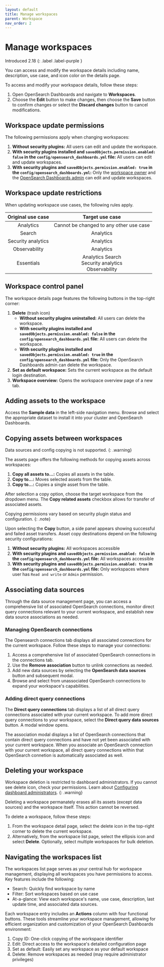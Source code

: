 ```yaml
---
layout: default
title: Manage workspaces
parent: Workspace
nav_order: 2
---
```


# Manage workspaces
Introduced 2.18
{: .label .label-purple }

You can access and modify the workspace details including name, description, use case, and icon color on the details page. 

To access and modify your workspace details, follow these steps: 

1. Open OpenSearch Dashboards and navigate to **Workspaces**.
2. Choose the **Edit** button to make changes, then choose the **Save** button to confirm changes or select the **Discard changes** button to cancel modifications.

## Workspace update permissions

The following permissions apply when changing workspaces:

1. **Without security plugins:** All users can edit and update the workspace.
2. **With security plugins installed and `savedObjects.permission.enabled: false` in the `config/opensearch_dashboards.yml` file:** All users can edit and update workspaces.
3. **With security plugins and `savedObjects.permission.enabled: true` in the `config/opensearch_dashboards.yml`:** Only the [workspace owner]({{site.url}}{{site.baseurl}}/dashboards/workspace/workspace-acl/#define-collaborators-for-your-workspaces) and the [OpenSearch Dashboards admin]({{site.url}}{{site.baseurl}}/dashboards/workspace/workspace-acl/#config-dashboard-admin) can edit and update workspaces.

## Workspace update restrictions 

When updating workspace use cases, the following rules apply.

Original use case | Target use case |
:---: | :---:
Analytics  | Cannot be changed to any other use case
Search  | Analytics
Security analytics  | Analytics
Observability  | Analytics
Essentials  |    Analytics Search<br> Security analytics<br> Observability

## Workspace control panel

The workspace details page features the following buttons in the top-right corner:

1. **Delete** (trash icon)
    - **Without security plugins uninstalled:** All users can delete the workspace.
    - **With security plugins installed and `savedObjects.permission.enabled: false` in the `config/opensearch_dashboards.yml` file:** All users can delete the workspace.
    - **With security plugins installed and `savedObjects.permission.enabled: true` in the `config/opensearch_dashboards.yml` file:** Only the OpenSearch Dashboards admin can delete the workspace.
2. **Set as default workspace:** Sets the current workspace as the default login destination.
3. **Workspace overview:** Opens the workspace overview page of a new tab.

## Adding assets to the workspace

Access the **Sample data** in the left-side navigation menu. Browse and select the appropriate dataset to install it into your cluster and OpenSearch Dashboards.

## Copying assets between workspaces

Data sources and config copying is not supported.
{: .warning}

The assets page offers the following methods for copying assets across workspaces:

1. **Copy all assets to...:** Copies all assets in the table.
2. **Copy to...:** Moves selected assets from the table.
3. **Copy to...:** Copies a single asset from the table.

After selection a copy option, choose the target workspace from the dropdown menu. The **Copy related assets** checkbox allows for transfer of associated assets.

Copying permissions vary based on security plugin status and configuration.
{: .note}

Upon selecting the **Copy** button, a side panel appears showing successful and failed asset transfers. Asset copy destinations depend on the following security configurations:
 
1. **Without security plugins:** All workspaces accessible
2. **With security plugins and `savedObjects.permission.enabled: false` in the `config/opensearch_dashboards.yml` file:** All workspaces accessible
3. **With security plugins and `savedObjects.permission.enabled: true` in the `config/opensearch_dashboards.yml` file:** Only workspaces where user has `Read and write` or `Admin` permission.

## Associating data sources

Through the data source management page, you can access a comprehensive list of associated OpenSearch connections, monitor direct query connections relevant to your current workspace, and establish new data source associations as needed.

### Managing OpenSearch connections

The Opensearch connections tab displays all associated connections for the current workspace. Follow these steps to manage your connections:

1. Access a comprehensive list of associated OpenSearch connections in the connections tab.
2. Use the **Remove association** button to unlink connections as needed.
3. Add new data sources by selecting the **OpenSearch data sources** button and subsequent modal.
4. Browse and select from unassociated OpenSearch connections to expand your workspace's capabilities.

### Adding direct query connections

The **Direct query connections** tab displays a list of all direct query connections associated with your current workspace. To add more direct query connections to your workspace, select the **Direct query data sources** button. A modal window opens.

The association modal displays a list of OpenSearch connections that contain direct query connections and have not yet been associated with your current workspace. When you associate an OpenSearch connection with your current workspace, all direct query connections within that OpenSearch connetion is automatically associated as well.

## Deleting your workspace

Workspace deletion is restricted to dashboard administrators. If you cannot see delete icon, check your permissions. Learn about [Configuring dashboard administrators]({{site.url}}{{site.baseurl}}/dashboards/workspace/workspace-acl/#config-dashboard-admin).
{: .warning}

Deleting a workspace permanately erases all its assets (except data sources) and the workspace itself. This action cannot be reversed.

To delete a workspace, follow these steps:

1. From the workspace detail page, select the delete icon in the top-right corner to delete the current workspace.
2. Alternatively, from the workspace list page, select the ellipsis icon and select **Delete**. Optionally, select multiple workspaces for bulk deletion.

## Navigating the workspaces list

The workspaces list page serves as your central hub for workspace management, displaying all workspaces you have permissions to access. Key features include the following: 

- Search: Quickly find workspace by name
- Filter: Sort workspaces based on use case
- At-a-glance: View each workspace's name, use case, description, last update time, and associated data sources.

Each workspace entry includes an **Actions** column with four functional buttons. These tools streamline your workspace management, allowing for efficient organization and customization of your OpenSearch Dashboards environment:

1. Copy ID: One-click copying of the workspace identifier
2. Edit: Direct access to the workspace's detailed configuration page
3. Set as default: Easily set any workspace as your default workspace
4. Delete: Remove workspaces as needed (may require administrator privileges)
